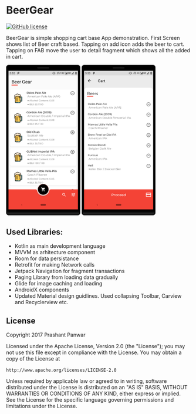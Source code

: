 # BeerGear

[![GitHub license](https://img.shields.io/crates/l/rustc-serialize.svg)](https://github.com/prshntpnwr/XYZ-Reader/blob/master/LICENSE.txt)

BeerGear is simple shopping cart base App demonstration. First Screen shows list of Beer craft based. Tapping on add icon adds the beer to cart. Tapping on FAB move the user to detail fragment which shows all the added in cart.

<img width="40%" src="/art/main_list.png" /> <img width="40%" src="/art/detail_cart.png" />

## Used Libraries:
- Kotlin as main development language
- MVVM as arhitecture component
- Room for data persistance
- Retrofit for making Network calls
- Jetpack Navigation for fragment transactions
- Paging Library from loading data gradually
- Glide for image caching and loading
- AndroidX components
- Updated Material design guidlines. Used collapsing Toolbar, Carview and Recyclerview etc.

## License

Copyright 2017 Prashant Panwar

Licensed under the Apache License, Version 2.0 (the "License");
you may not use this file except in compliance with the License.
You may obtain a copy of the License at

    http://www.apache.org/licenses/LICENSE-2.0

Unless required by applicable law or agreed to in writing, software
distributed under the License is distributed on an "AS IS" BASIS,
WITHOUT WARRANTIES OR CONDITIONS OF ANY KIND, either express or implied.
See the License for the specific language governing permissions and
limitations under the License.